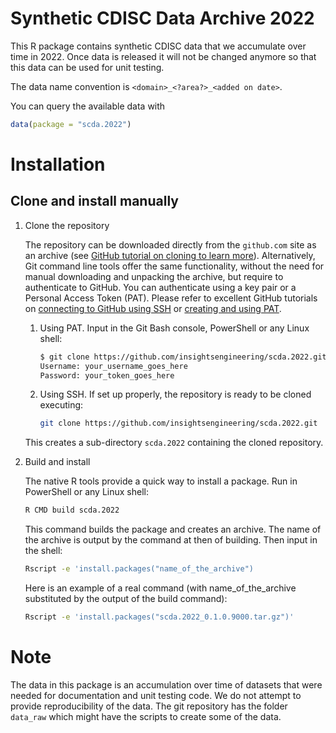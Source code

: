 
# Synthetic CDISC Data Archive 2022

This R package contains synthetic CDISC data that we accumulate over time in 2022. Once data is released it will not be changed anymore so that this data can be used for unit testing.

The data name convention is `<domain>_<?area?>_<added on date>`.

You can query the available data with

```r
data(package = "scda.2022")
```

# Installation

## Clone and install manually

1. Clone the repository

   The repository can be downloaded directly from the `github.com` site as an archive (see [GitHub tutorial on cloning to learn more](https://docs.github.com/en/github/creating-cloning-and-archiving-repositories/cloning-a-repository-from-github/cloning-a-repository)).
   Alternatively, Git command line tools offer the same functionality, without the need for manual downloading and unpacking the archive, but require to authenticate to GitHub.
   You can authenticate using a key pair or a Personal Access Token (PAT). Please refer to excellent GitHub tutorials on [connecting to GitHub using SSH](https://docs.github.com/en/github/authenticating-to-github) or [creating and using PAT](https://docs.github.com/en/github/authenticating-to-github/keeping-your-account-and-data-secure/creating-a-personal-access-token).
   1. Using PAT. Input in the Git Bash console, PowerShell or any Linux shell:

      ```sh
      $ git clone https://github.com/insightsengineering/scda.2022.git
      Username: your_username_goes_here
      Password: your_token_goes_here
      ```

   1. Using SSH. If set up properly, the repository is ready to be cloned executing:

       ```sh
       git clone https://github.com/insightsengineering/scda.2022.git
       ```

   This creates a sub-directory `scda.2022` containing the cloned repository.

2. Build and install

   The native R tools provide a quick way to install a package. Run in PowerShell or any Linux shell:

   ```sh
   R CMD build scda.2022
   ```

   This command builds the package and creates an archive. The name of the archive is output by the command at then of building. Then input in the shell:

   ```sh
   Rscript -e 'install.packages("name_of_the_archive")
   ```

   Here is an example of a real command (with name_of_the_archive substituted by the output of the build command):

   ```sh
   Rscript -e 'install.packages("scda.2022_0.1.0.9000.tar.gz")'
   ```

# Note

The data in this package is an accumulation over time of datasets that were needed for documentation and unit testing code. We do not attempt to provide reproducibility of the data. The git repository has the folder `data_raw` which might have the scripts to create some of the data.

